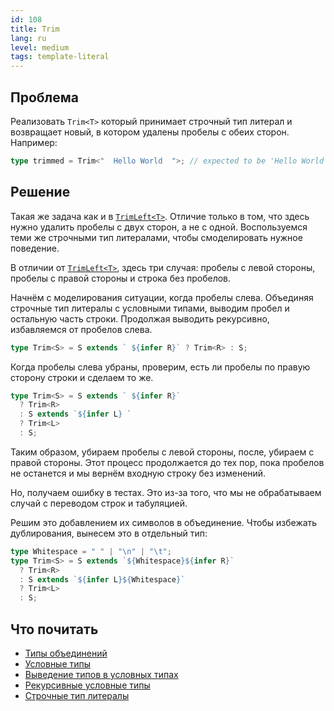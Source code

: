 ```yaml
---
id: 108
title: Trim
lang: ru
level: medium
tags: template-literal
---
```


## Проблема

Реализовать `Trim<T>` который принимает строчный тип литерал и возвращает новый,
в котором удалены пробелы с обеих сторон. Например:

```typescript
type trimmed = Trim<"  Hello World  ">; // expected to be 'Hello World'
```

## Решение

Такая же задача как и в [`TrimLeft<T>`](./medium-trimleft.md). Отличие только в
том, что здесь нужно удалить пробелы с двух сторон, а не с одной. Воспользуемся
теми же строчными тип литералами, чтобы смоделировать нужное поведение.

В отличии от [`TrimLeft<T>`](./medium-trimleft.md), здесь три случая: пробелы с
левой стороны, пробелы с правой стороны и строка без пробелов.

Начнём с моделирования ситуации, когда пробелы слева. Объединяя строчные тип
литералы с условными типами, выводим пробел и остальную часть строки. Продолжая
выводить рекурсивно, избавляемся от пробелов слева.

```typescript
type Trim<S> = S extends ` ${infer R}` ? Trim<R> : S;
```

Когда пробелы слева убраны, проверим, есть ли пробелы по правую сторону строки и
сделаем то же.

```typescript
type Trim<S> = S extends ` ${infer R}`
  ? Trim<R>
  : S extends `${infer L} `
  ? Trim<L>
  : S;
```

Таким образом, убираем пробелы с левой стороны, после, убираем с правой стороны.
Этот процесс продолжается до тех пор, пока пробелов не останется и мы вернём
входную строку без изменений.

Но, получаем ошибку в тестах. Это из-за того, что мы не обрабатываем случай с
переводом строк и табуляцией.

Решим это добавлением их символов в объединение. Чтобы избежать дублирования,
вынесем это в отдельный тип:

```typescript
type Whitespace = " " | "\n" | "\t";
type Trim<S> = S extends `${Whitespace}${infer R}`
  ? Trim<R>
  : S extends `${infer L}${Whitespace}`
  ? Trim<L>
  : S;
```

## Что почитать

- [Типы объединений](https://www.typescriptlang.org/docs/handbook/2/everyday-types.html#union-types)
- [Условные типы](https://www.typescriptlang.org/docs/handbook/2/conditional-types.html)
- [Выведение типов в условных типах](https://www.typescriptlang.org/docs/handbook/2/conditional-types.html#inferring-within-conditional-types)
- [Рекурсивные условные типы](https://www.typescriptlang.org/docs/handbook/release-notes/typescript-4-1.html#recursive-conditional-types)
- [Строчные тип литералы](https://www.typescriptlang.org/docs/handbook/release-notes/typescript-4-1.html#template-literal-types)
